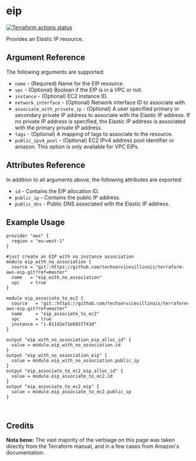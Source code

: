 # eip

[![Terraform actions status](https://github.com/techservicesillinois/terraform-aws-eip/workflows/terraform/badge.svg)](https://github.com/techservicesillinois/terraform-aws-eip/actions)

Provides an Elastic IP resource.

Argument Reference
-----------------

The following arguments are supported:

* `name` - (Required) Name for the EIP resource.
* `vpc` - (Optional) Boolean if the EIP is in a VPC or not.
* `instance` - (Optional) EC2 instance ID.
* `network_interface` - (Optional) Network interface ID to associate with.
* `associate_with_private_ip` - (Optional) A user specified primary or secondary private IP address to associate with the Elastic IP address. If no private IP address is specified, the Elastic IP address is associated with the primary private IP address.
* `tags` - (Optional) A mapping of tags to associate to the resource.
* `public_ipv4_pool` - (Optional) EC2 IPv4 address pool identifier or amazon. This option is only available for VPC EIPs.

Attributes Reference
--------------------

In addition to all arguments above, the following attributes are exported:

* `id` - Contains the EIP allocation ID.
* `public_ip` - Contains the public IP address.
* `public_dns` - Public DNS associated with the Elastic IP address.


Example Usage
--------------------

```
provider "aws" {
  region = "eu-west-1"
}

#just create an EIP with no instance association
module eip_with_no_association { 
  source = "git::https://github.com/techservicesillinois/terraform-aws-eip.git?ref=master"
  name   = "eip_with_no_association"
  vpc    = true
}

module eip_associate_to_ec2 {
  source   = "git::https://github.com/techservicesillinois/terraform-aws-eip.git?ref=master"
  name     = "eip_associate_to_ec2"
  vpc      = true
  instance = "i-011d2e71e6837743d"
}

output "eip_with_no_association_eip_alloc_id" {
  value = module.eip_with_no_association.id
}
output "eip_with_no_association_eip" {
  value = module.eip_with_no_association.public_ip
}
output "eip_associate_to_ec2_eip_alloc_id" {
  value = module.eip_associate_to_ec2.id
}
output "eip_associate_to_ec2_eip" {
  value = module.eip_associate_to_ec2.public_ip
}



```

Credits
--------------------

**Nota bene:** The vast majority of the verbiage on this page was
taken directly from the Terraform manual, and in a few cases from
Amazon's documentation.
